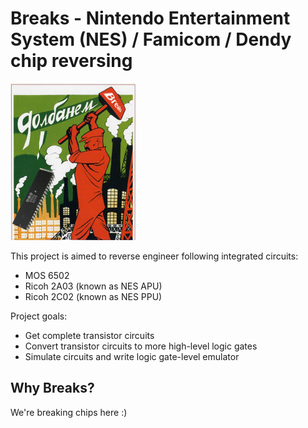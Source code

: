 # Breaks - Nintendo Entertainment System (NES) / Famicom / Dendy chip reversing

<img src="/BreakingNESWiki/imgstore/dolbanem_6502.jpg" width="200px">

This project is aimed to reverse engineer following integrated circuits:
- MOS 6502
- Ricoh 2A03 (known as NES APU)
- Ricoh 2C02 (known as NES PPU)

Project goals:
- Get complete transistor circuits
- Convert transistor circuits to more high-level logic gates
- Simulate circuits and write logic gate-level emulator

## Why Breaks?

We're breaking chips here :)
